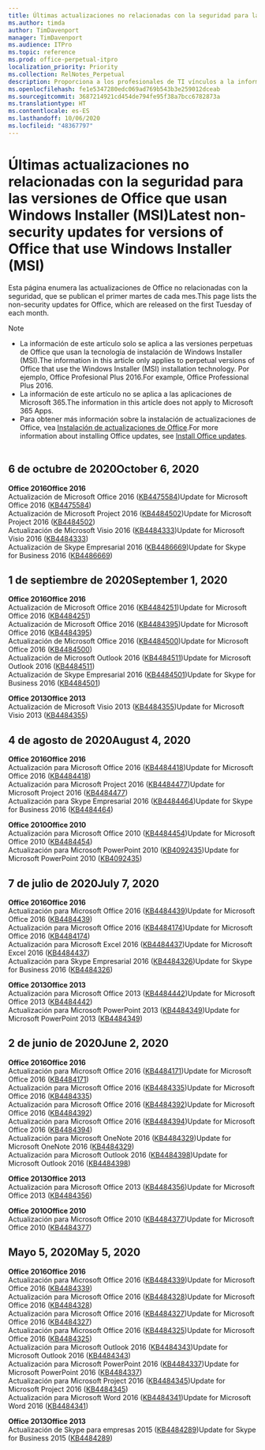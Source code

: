 ```yaml
---
title: Últimas actualizaciones no relacionadas con la seguridad para las versiones de Office que usan Windows Installer (MSI)
ms.author: timda
author: TimDavenport
manager: TimDavenport
ms.audience: ITPro
ms.topic: reference
ms.prod: office-perpetual-itpro
localization_priority: Priority
ms.collection: RelNotes_Perpetual
description: Proporciona a los profesionales de TI vínculos a la información de las últimas actualizaciones no relacionadas con la seguridad de las versiones perpetuas de Office 2016, Office 2013 y Office 2010.
ms.openlocfilehash: fe1e5347280edc069ad769b543b3e259012dceab
ms.sourcegitcommit: 3687214921cd454de794fe95f38a7bcc6782873a
ms.translationtype: HT
ms.contentlocale: es-ES
ms.lasthandoff: 10/06/2020
ms.locfileid: "48367797"
---
```

# <a name="latest-non-security-updates-for-versions-of-office-that-use-windows-installer-msi"></a><span data-ttu-id="d68d3-103">Últimas actualizaciones no relacionadas con la seguridad para las versiones de Office que usan Windows Installer (MSI)</span><span class="sxs-lookup"><span data-stu-id="d68d3-103">Latest non-security updates for versions of Office that use Windows Installer (MSI)</span></span>

<span data-ttu-id="d68d3-104">Esta página enumera las actualizaciones de Office no relacionadas con la seguridad, que se publican el primer martes de cada mes.</span><span class="sxs-lookup"><span data-stu-id="d68d3-104">This page lists the non-security updates for Office, which are released on the first Tuesday of each month.</span></span>

> [!NOTE]
> - <span data-ttu-id="d68d3-105">La información de este artículo solo se aplica a las versiones perpetuas de Office que usan la tecnología de instalación de Windows Installer (MSI).</span><span class="sxs-lookup"><span data-stu-id="d68d3-105">The information in this article only applies to perpetual versions of Office that use the Windows Installer (MSI) installation technology.</span></span> <span data-ttu-id="d68d3-106">Por ejemplo, Office Profesional Plus 2016.</span><span class="sxs-lookup"><span data-stu-id="d68d3-106">For example, Office Professional Plus 2016.</span></span>
> - <span data-ttu-id="d68d3-107">La información de este artículo no se aplica a las aplicaciones de Microsoft 365.</span><span class="sxs-lookup"><span data-stu-id="d68d3-107">The information in this article does not apply to Microsoft 365 Apps.</span></span>
> - <span data-ttu-id="d68d3-108">Para obtener más información sobre la instalación de actualizaciones de Office, vea [Instalación de actualizaciones de Office](https://support.office.com/article/2ab296f3-7f03-43a2-8e50-46de917611c5).</span><span class="sxs-lookup"><span data-stu-id="d68d3-108">For more information about installing Office updates, see [Install Office updates](https://support.office.com/article/2ab296f3-7f03-43a2-8e50-46de917611c5).</span></span>
<br/><br/>

## <a name="october-6-2020"></a><span data-ttu-id="d68d3-109">6 de octubre de 2020</span><span class="sxs-lookup"><span data-stu-id="d68d3-109">October 6, 2020</span></span>
<span data-ttu-id="d68d3-110">**Office 2016**</span><span class="sxs-lookup"><span data-stu-id="d68d3-110">**Office 2016**</span></span><br/>
<span data-ttu-id="d68d3-111">Actualización de Microsoft Office 2016 ([KB4475584](https://support.microsoft.com/help/4475584))</span><span class="sxs-lookup"><span data-stu-id="d68d3-111">Update for Microsoft Office 2016 ([KB4475584](https://support.microsoft.com/help/4475584))</span></span><br/>
<span data-ttu-id="d68d3-112">Actualización de Microsoft Project 2016 ([KB4484502](https://support.microsoft.com/help/4484502))</span><span class="sxs-lookup"><span data-stu-id="d68d3-112">Update for Microsoft Project 2016 ([KB4484502](https://support.microsoft.com/help/4484502))</span></span><br/>
<span data-ttu-id="d68d3-113">Actualización de Microsoft Visio 2016 ([KB4484333](https://support.microsoft.com/help/4484333))</span><span class="sxs-lookup"><span data-stu-id="d68d3-113">Update for Microsoft Visio 2016 ([KB4484333](https://support.microsoft.com/help/4484333))</span></span><br/>
<span data-ttu-id="d68d3-114">Actualización de Skype Empresarial 2016 ([KB4486669](https://support.microsoft.com/help/4486669))</span><span class="sxs-lookup"><span data-stu-id="d68d3-114">Update for Skype for Business 2016 ([KB4486669](https://support.microsoft.com/help/4486669))</span></span><br/> 

## <a name="september-1-2020"></a><span data-ttu-id="d68d3-115">1 de septiembre de 2020</span><span class="sxs-lookup"><span data-stu-id="d68d3-115">September 1, 2020</span></span>
<span data-ttu-id="d68d3-116">**Office 2016**</span><span class="sxs-lookup"><span data-stu-id="d68d3-116">**Office 2016**</span></span><br/>
<span data-ttu-id="d68d3-117">Actualización de Microsoft Office 2016 ([KB4484251](https://support.microsoft.com/help/4484251))</span><span class="sxs-lookup"><span data-stu-id="d68d3-117">Update for Microsoft Office 2016 ([KB4484251](https://support.microsoft.com/help/4484251))</span></span><br/>
<span data-ttu-id="d68d3-118">Actualización de Microsoft Office 2016 ([KB4484395](https://support.microsoft.com/help/4484395))</span><span class="sxs-lookup"><span data-stu-id="d68d3-118">Update for Microsoft Office 2016 ([KB4484395](https://support.microsoft.com/help/4484395))</span></span><br/> <span data-ttu-id="d68d3-119">Actualización de Microsoft Office 2016 ([KB4484500](https://support.microsoft.com/help/4484500))</span><span class="sxs-lookup"><span data-stu-id="d68d3-119">Update for Microsoft Office 2016 ([KB4484500](https://support.microsoft.com/help/4484500))</span></span> <br/>
<span data-ttu-id="d68d3-120">Actualización de Microsoft Outlook 2016 ([KB4484511](https://support.microsoft.com/help/4484511))</span><span class="sxs-lookup"><span data-stu-id="d68d3-120">Update for Microsoft Outlook 2016 ([KB4484511](https://support.microsoft.com/help/4484511))</span></span> <br/>
<span data-ttu-id="d68d3-121">Actualización de Skype Empresarial 2016 ([KB4484501](https://support.microsoft.com/help/4484501))</span><span class="sxs-lookup"><span data-stu-id="d68d3-121">Update for Skype for Business 2016 ([KB4484501](https://support.microsoft.com/help/4484501))</span></span> <br/>

<span data-ttu-id="d68d3-122">**Office 2013**</span><span class="sxs-lookup"><span data-stu-id="d68d3-122">**Office 2013**</span></span><br/>
<span data-ttu-id="d68d3-123">Actualización de Microsoft Visio 2013 ([KB4484355](https://support.microsoft.com/help/4484355))</span><span class="sxs-lookup"><span data-stu-id="d68d3-123">Update for Microsoft Visio 2013 ([KB4484355](https://support.microsoft.com/help/4484355))</span></span><br/>

## <a name="august-4-2020"></a><span data-ttu-id="d68d3-124">4 de agosto de 2020</span><span class="sxs-lookup"><span data-stu-id="d68d3-124">August 4, 2020</span></span>

<span data-ttu-id="d68d3-125">**Office 2016**</span><span class="sxs-lookup"><span data-stu-id="d68d3-125">**Office 2016**</span></span><br/>
<span data-ttu-id="d68d3-126">Actualización para Microsoft Office 2016 ([KB4484418](https://support.microsoft.com/help/4484418))</span><span class="sxs-lookup"><span data-stu-id="d68d3-126">Update for Microsoft Office 2016 ([KB4484418](https://support.microsoft.com/help/4484418))</span></span><br/> <span data-ttu-id="d68d3-127">Actualización para Microsoft Project 2016 ([KB4484477](https://support.microsoft.com/help/4484477))</span><span class="sxs-lookup"><span data-stu-id="d68d3-127">Update for Microsoft Project 2016 ([KB4484477](https://support.microsoft.com/help/4484477))</span></span><br/>
<span data-ttu-id="d68d3-128">Actualización para Skype Empresarial 2016 ([KB4484464](https://support.microsoft.com/help/4484464))</span><span class="sxs-lookup"><span data-stu-id="d68d3-128">Update for Skype for Business 2016 ([KB4484464](https://support.microsoft.com/help/4484464))</span></span><br/> 

<span data-ttu-id="d68d3-129">**Office 2010**</span><span class="sxs-lookup"><span data-stu-id="d68d3-129">**Office 2010**</span></span><br/>
<span data-ttu-id="d68d3-130">Actualización para Microsoft Office 2010 ([KB4484454](https://support.microsoft.com/help/4484454))</span><span class="sxs-lookup"><span data-stu-id="d68d3-130">Update for Microsoft Office 2010 ([KB4484454](https://support.microsoft.com/help/4484454))</span></span><br/> <span data-ttu-id="d68d3-131">Actualización para Microsoft PowerPoint 2010 ([KB4092435](https://support.microsoft.com/help/4092435))</span><span class="sxs-lookup"><span data-stu-id="d68d3-131">Update for Microsoft PowerPoint 2010 ([KB4092435](https://support.microsoft.com/help/4092435))</span></span><br/> 

## <a name="july-7-2020"></a><span data-ttu-id="d68d3-132">7 de julio de 2020</span><span class="sxs-lookup"><span data-stu-id="d68d3-132">July 7, 2020</span></span>

<span data-ttu-id="d68d3-133">**Office 2016**</span><span class="sxs-lookup"><span data-stu-id="d68d3-133">**Office 2016**</span></span><br/>
<span data-ttu-id="d68d3-134">Actualización para Microsoft Office 2016 ([KB4484439](https://support.microsoft.com/help/4484439))</span><span class="sxs-lookup"><span data-stu-id="d68d3-134">Update for Microsoft Office 2016 ([KB4484439](https://support.microsoft.com/help/4484439))</span></span><br/> <span data-ttu-id="d68d3-135">Actualización para Microsoft Office 2016 ([KB4484174](https://support.microsoft.com/help/4484174))</span><span class="sxs-lookup"><span data-stu-id="d68d3-135">Update for Microsoft Office 2016 ([KB4484174](https://support.microsoft.com/help/4484174))</span></span><br/> <span data-ttu-id="d68d3-136">Actualización para Microsoft Excel 2016 ([KB4484437](https://support.microsoft.com/help/4484437))</span><span class="sxs-lookup"><span data-stu-id="d68d3-136">Update for Microsoft Excel 2016 ([KB4484437](https://support.microsoft.com/help/4484437))</span></span><br/>
<span data-ttu-id="d68d3-137">Actualización para Skype Empresarial 2016 ([KB4484326](https://support.microsoft.com/help/4484326))</span><span class="sxs-lookup"><span data-stu-id="d68d3-137">Update for Skype for Business 2016 ([KB4484326](https://support.microsoft.com/help/4484326))</span></span><br/> 

<span data-ttu-id="d68d3-138">**Office 2013**</span><span class="sxs-lookup"><span data-stu-id="d68d3-138">**Office 2013**</span></span><br/>
<span data-ttu-id="d68d3-139">Actualización para Microsoft Office 2013 ([KB4484442](https://support.microsoft.com/help/4484442))</span><span class="sxs-lookup"><span data-stu-id="d68d3-139">Update for Microsoft Office 2013 ([KB4484442](https://support.microsoft.com/help/4484442))</span></span><br/> <span data-ttu-id="d68d3-140">Actualización para Microsoft PowerPoint 2013 ([KB4484349](https://support.microsoft.com/help/4484349))</span><span class="sxs-lookup"><span data-stu-id="d68d3-140">Update for Microsoft PowerPoint 2013 ([KB4484349](https://support.microsoft.com/help/4484349))</span></span><br/> 


## <a name="june-2-2020"></a><span data-ttu-id="d68d3-141">2 de junio de 2020</span><span class="sxs-lookup"><span data-stu-id="d68d3-141">June 2, 2020</span></span>

<span data-ttu-id="d68d3-142">**Office 2016**</span><span class="sxs-lookup"><span data-stu-id="d68d3-142">**Office 2016**</span></span><br/>
<span data-ttu-id="d68d3-143">Actualización para Microsoft Office 2016 ([KB4484171](https://support.microsoft.com/help/4484171))</span><span class="sxs-lookup"><span data-stu-id="d68d3-143">Update for Microsoft Office 2016 ([KB4484171](https://support.microsoft.com/help/4484171))</span></span><br/> <span data-ttu-id="d68d3-144">Actualización para Microsoft Office 2016 ([KB4484335](https://support.microsoft.com/help/4484335))</span><span class="sxs-lookup"><span data-stu-id="d68d3-144">Update for Microsoft Office 2016 ([KB4484335](https://support.microsoft.com/help/4484335))</span></span><br/> <span data-ttu-id="d68d3-145">Actualización para Microsoft Office 2016 ([KB4484392](https://support.microsoft.com/help/4484392))</span><span class="sxs-lookup"><span data-stu-id="d68d3-145">Update for Microsoft Office 2016 ([KB4484392](https://support.microsoft.com/help/4484392))</span></span><br/> <span data-ttu-id="d68d3-146">Actualización para Microsoft Office 2016 ([KB4484394](https://support.microsoft.com/help/4484394))</span><span class="sxs-lookup"><span data-stu-id="d68d3-146">Update for Microsoft Office 2016 ([KB4484394](https://support.microsoft.com/help/4484394))</span></span><br/> <span data-ttu-id="d68d3-147">Actualización para Microsoft OneNote 2016 ([KB4484329](https://support.microsoft.com/help/4484329))</span><span class="sxs-lookup"><span data-stu-id="d68d3-147">Update for Microsoft OneNote 2016 ([KB4484329](https://support.microsoft.com/help/4484329))</span></span><br/>
<span data-ttu-id="d68d3-148">Actualización para Microsoft Outlook 2016 ([KB4484398](https://support.microsoft.com/help/4484398))</span><span class="sxs-lookup"><span data-stu-id="d68d3-148">Update for Microsoft Outlook 2016 ([KB4484398](https://support.microsoft.com/help/4484398))</span></span><br/> 

<span data-ttu-id="d68d3-149">**Office 2013**</span><span class="sxs-lookup"><span data-stu-id="d68d3-149">**Office 2013**</span></span><br/>
<span data-ttu-id="d68d3-150">Actualización para Microsoft Office 2013 ([KB4484356](https://support.microsoft.com/help/4484356))</span><span class="sxs-lookup"><span data-stu-id="d68d3-150">Update for Microsoft Office 2013 ([KB4484356](https://support.microsoft.com/help/4484356))</span></span><br/> 

<span data-ttu-id="d68d3-151">**Office 2010**</span><span class="sxs-lookup"><span data-stu-id="d68d3-151">**Office 2010**</span></span><br/>
<span data-ttu-id="d68d3-152">Actualización para Microsoft Office 2010 ([KB4484377](https://support.microsoft.com/help/4484377))</span><span class="sxs-lookup"><span data-stu-id="d68d3-152">Update for Microsoft Office 2010 ([KB4484377](https://support.microsoft.com/help/4484377))</span></span><br/> 


## <a name="may-5-2020"></a><span data-ttu-id="d68d3-153">Mayo 5, 2020</span><span class="sxs-lookup"><span data-stu-id="d68d3-153">May 5, 2020</span></span>

<span data-ttu-id="d68d3-154">**Office 2016**</span><span class="sxs-lookup"><span data-stu-id="d68d3-154">**Office 2016**</span></span><br/>
<span data-ttu-id="d68d3-155">Actualización para Microsoft Office 2016 ([KB4484339](https://support.microsoft.com/help/4484339))</span><span class="sxs-lookup"><span data-stu-id="d68d3-155">Update for Microsoft Office 2016 ([KB4484339](https://support.microsoft.com/help/4484339))</span></span><br/> <span data-ttu-id="d68d3-156">Actualización para Microsoft Office 2016 ([KB4484328](https://support.microsoft.com/help/4484328))</span><span class="sxs-lookup"><span data-stu-id="d68d3-156">Update for Microsoft Office 2016 ([KB4484328](https://support.microsoft.com/help/4484328))</span></span><br/> <span data-ttu-id="d68d3-157">Actualización para Microsoft Office 2016 ([KB4484327](https://support.microsoft.com/help/4484327))</span><span class="sxs-lookup"><span data-stu-id="d68d3-157">Update for Microsoft Office 2016 ([KB4484327](https://support.microsoft.com/help/4484327))</span></span><br/> <span data-ttu-id="d68d3-158">Actualización para Microsoft Office 2016 ([KB4484325](https://support.microsoft.com/help/4484325))</span><span class="sxs-lookup"><span data-stu-id="d68d3-158">Update for Microsoft Office 2016 ([KB4484325](https://support.microsoft.com/help/4484325))</span></span><br/> <span data-ttu-id="d68d3-159">Actualización para Microsoft Outlook 2016 ([KB4484343](https://support.microsoft.com/help/4484343))</span><span class="sxs-lookup"><span data-stu-id="d68d3-159">Update for Microsoft Outlook 2016 ([KB4484343](https://support.microsoft.com/help/4484343))</span></span><br/> <span data-ttu-id="d68d3-160">Actualización para Microsoft PowerPoint 2016 ([KB4484337](https://support.microsoft.com/help/4484337))</span><span class="sxs-lookup"><span data-stu-id="d68d3-160">Update for Microsoft PowerPoint 2016 ([KB4484337](https://support.microsoft.com/help/4484337))</span></span><br/> <span data-ttu-id="d68d3-161">Actualización para Microsoft Project 2016 ([KB4484345](https://support.microsoft.com/help/4484345))</span><span class="sxs-lookup"><span data-stu-id="d68d3-161">Update for Microsoft Project 2016 ([KB4484345](https://support.microsoft.com/help/4484345))</span></span><br/> <span data-ttu-id="d68d3-162">Actualización para Microsoft Word 2016 ([KB4484341](https://support.microsoft.com/help/4484341))</span><span class="sxs-lookup"><span data-stu-id="d68d3-162">Update for Microsoft Word 2016 ([KB4484341](https://support.microsoft.com/help/4484341))</span></span><br/> 


<span data-ttu-id="d68d3-163">**Office 2013**</span><span class="sxs-lookup"><span data-stu-id="d68d3-163">**Office 2013**</span></span><br/>
<span data-ttu-id="d68d3-164">Actualización de Skype para empresas 2015 ([KB4484289](https://support.microsoft.com/help/4484289))</span><span class="sxs-lookup"><span data-stu-id="d68d3-164">Update for Skype for Business 2015 ([KB4484289](https://support.microsoft.com/help/4484289))</span></span><br/>

<br/>

 
